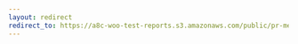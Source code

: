 ```yaml
---
layout: redirect
redirect_to: https://a8c-woo-test-reports.s3.amazonaws.com/public/pr-merge/45524/e2e/index.html
---
```

